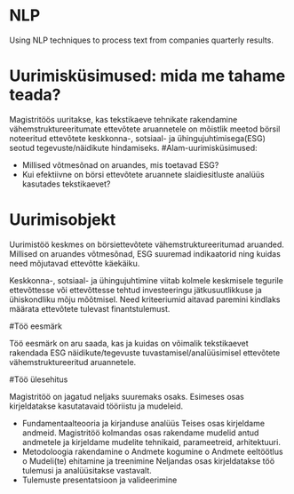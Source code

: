 # NLP
Using NLP techniques to process text from companies quarterly results.

# Uurimisküsimused: mida me tahame teada?
Magistritöös uuritakse, kas tekstikaeve tehnikate rakendamine vähemstruktureeritumate
ettevõtete aruannetele on mõistlik meetod börsil noteeritud ettevõtete keskkonna-,
sotsiaal- ja ühingujuhtimisega(ESG) seotud tegevuste/näidikute hindamiseks.
#Alam-uurimisküsimused:
- Millised võtmesõnad on aruandes, mis toetavad ESG?
- Kui efektiivne on börsi ettevõtete aruannete slaidiesitluste analüüs kasutades
tekstikaevet?
# Uurimisobjekt
Uurimistöö keskmes on börsiettevõtete vähemstruktureeritumad aruanded. Millised on
aruandes võtmesõnad, ESG suuremad indikaatorid ning kuidas need mõjutavad ettevõtte
käekäiku.

Keskkonna-, sotsiaal- ja ühingujuhtimine viitab kolmele keskmisele tegurile ettevõttesse või
ettevõttesse tehtud investeeringu jätkusuutlikkuse ja ühiskondliku mõju mõõtmisel. Need
kriteeriumid aitavad paremini kindlaks määrata ettevõtete tulevast finantstulemust.

#Töö eesmärk

Töö eesmärk on aru saada, kas ja kuidas on võimalik tekstikaevet rakendada ESG
näidikute/tegevuste tuvastamisel/analüüsimisel ettevõtete vähemstruktureeritud
aruannetele.

#Töö ülesehitus

Magistritöö on jagatud neljaks suuremaks osaks.
Esimeses osas kirjeldatakse kasutatavaid tööriistu ja mudeleid.
- Fundamentaalteooria ja kirjanduse analüüs
Teises osas kirjeldame andmeid.
Magistritöö kolmandas osas rakendame mudelid antud andmetele ja kirjeldame mudelite
tehnikaid, parameetreid, arhitektuuri.
- Metodoloogia rakendamine
o Andmete kogumine
o Andmete eeltöötlus
o Mudeli(te) ehitamine ja treenimine
Neljandas osas kirjeldatakse töö tulemusi ja analüüsitakse vastavalt.
- Tulemuste presentatsioon ja valideerimine 
